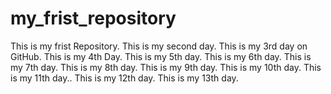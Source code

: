 # my_frist_repository
This is my frist Repository.
This is my second day.
This is my 3rd day on GitHub.
This is my 4th Day.
This is my 5th day.
This is my 6th day.
This is my 7th day.
This is my 8th day.
This is my 9th day.
This is my 10th day.
This is my 11th day..
This is my 12th day.
This is my 13th day.
